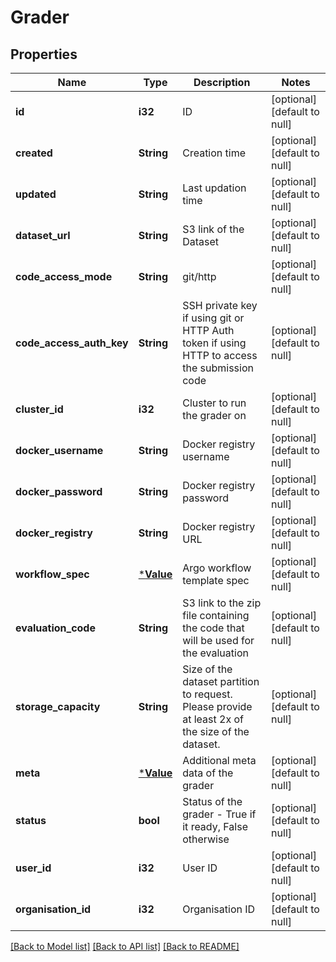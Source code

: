 # Grader

## Properties
Name | Type | Description | Notes
------------ | ------------- | ------------- | -------------
**id** | **i32** | ID | [optional] [default to null]
**created** | **String** | Creation time | [optional] [default to null]
**updated** | **String** | Last updation time | [optional] [default to null]
**dataset_url** | **String** | S3 link of the Dataset | [optional] [default to null]
**code_access_mode** | **String** | git/http | [optional] [default to null]
**code_access_auth_key** | **String** | SSH private key if using git or HTTP Auth token if using HTTP to access the submission code | [optional] [default to null]
**cluster_id** | **i32** | Cluster to run the grader on | [optional] [default to null]
**docker_username** | **String** | Docker registry username | [optional] [default to null]
**docker_password** | **String** | Docker registry password | [optional] [default to null]
**docker_registry** | **String** | Docker registry URL | [optional] [default to null]
**workflow_spec** | [***Value**](Value.md) | Argo workflow template spec | [optional] [default to null]
**evaluation_code** | **String** | S3 link to the zip file containing the code that will be used for the evaluation | [optional] [default to null]
**storage_capacity** | **String** | Size of the dataset partition to request. Please provide at least 2x of the size of the dataset. | [optional] [default to null]
**meta** | [***Value**](Value.md) | Additional meta data of the grader | [optional] [default to null]
**status** | **bool** | Status of the grader - True if it ready, False otherwise | [optional] [default to null]
**user_id** | **i32** | User ID | [optional] [default to null]
**organisation_id** | **i32** | Organisation ID | [optional] [default to null]

[[Back to Model list]](../README.md#documentation-for-models) [[Back to API list]](../README.md#documentation-for-api-endpoints) [[Back to README]](../README.md)


